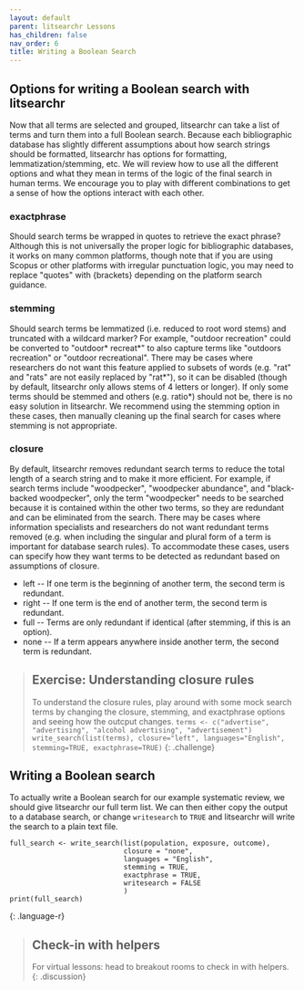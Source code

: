 ```yaml
---
layout: default
parent: litsearchr Lessons
has_children: false
nav_order: 6
title: Writing a Boolean Search
---
```


## Options for writing a Boolean search with litsearchr

Now that all terms are selected and grouped, litsearchr can take a list of terms and turn them into a full Boolean search. Because each bibliographic database has slightly different assumptions about how search strings should be formatted, litsearchr has options for formatting, lemmatization/stemming, etc. We will review how to use all the different options and what they mean in terms of the logic of the final search in human terms. We encourage you to play with different combinations to get a sense of how the options interact with each other.

### exactphrase
Should search terms be wrapped in quotes to retrieve the exact phrase? Although this is not universally the proper logic for bibliographic databases, it works on many common platforms, though note that if you are using Scopus or other platforms with irregular punctuation logic, you may need to replace "quotes" with {brackets} depending on the platform search guidance. 

### stemming
Should search terms be lemmatized (i.e. reduced to root word stems) and truncated with a wildcard marker? For example, "outdoor recreation" could be converted to "outdoor* recreat\*" to also capture terms like "outdoors recreation" or "outdoor recreational". There may be cases where researchers do not want this feature applied to subsets of words (e.g. "rat" and "rats" are not easily replaced by "rat\*"), so it can be disabled (though by default, litsearchr only allows stems of 4 letters or longer). If only some terms should be stemmed and others (e.g. ratio*) should not be, there is no easy solution in litsearchr. We recommend using the stemming option in these cases, then manually cleaning up the final search for cases where stemming is not appropriate.

### closure
By default, litsearchr removes redundant search terms to reduce the total length of a search string and to make it more efficient. For example, if search terms include "woodpecker", "woodpecker abundance", and "black-backed woodpecker", only the term "woodpecker" needs to be searched because it is contained within the other two terms, so they are redundant and can be eliminated from the search. There may be cases where information specialists and researchers do not want redundant terms removed (e.g. when including the singular and plural form of a term is important for database search rules). To accommodate these cases, users can specify how they want terms to be detected as redundant based on assumptions of closure.
* left -- If one term is the beginning of another term, the second term is redundant.
* right -- If one term is the end of another term, the second term is redundant.
* full -- Terms are only redundant if identical (after stemming, if this is an option).
* none -- If a term appears anywhere inside another term, the second term is redundant.

> ## Exercise: Understanding closure rules
> To understand the closure rules, play around with some mock search terms by changing the closure, stemming, and exactphrase options and seeing how the outcput changes.
> `terms <- c("advertise", "advertising", "alcohol advertising", "advertisement")`
> `write_search(list(terms), closure="left", languages="English", stemming=TRUE, exactphrase=TRUE)`
{: .challenge}


## Writing a Boolean search

To actually write a Boolean search for our example systematic review, we should give litsearchr our full term list. We can then either copy the output to a database search, or change `writesearch` to `TRUE` and litsearchr will write the search to a plain text file.

~~~
full_search <- write_search(list(population, exposure, outcome),
                            closure = "none",
                            languages = "English",
                            stemming = TRUE,
                            exactphrase = TRUE,
                            writesearch = FALSE
                            )
print(full_search)
~~~
{: .language-r}

> ## Check-in with helpers
> For virtual lessons: head to breakout rooms to check in with helpers.
{: .discussion}
